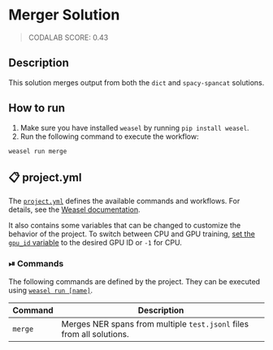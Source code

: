 # Merger Solution

> CODALAB SCORE: 0.43

## Description

This solution merges output from both the `dict` and `spacy-spancat` solutions.

## How to run

1. Make sure you have installed `weasel` by running `pip install weasel`.
2. Run the following command to execute the workflow:

```bash
weasel run merge
```

## 📋 project.yml

The [`project.yml`](project.yml) defines the available commands and workflows. For details, see the
[Weasel documentation](https://github.com/explosion/weasel).

It also contains some variables that can be changed to customize the behavior of the project.
To switch between CPU and GPU training, [set the `gpu_id` variable](project.yml?plain=1#L11) to the desired GPU ID or `-1` for CPU.

### ⏯ Commands

The following commands are defined by the project. They
can be executed using [`weasel run [name]`](https://github.com/explosion/weasel/tree/main/docs/cli.md#rocket-run).

| Command | Description |
| --- | --- |
| `merge` | Merges NER spans from multiple `test.jsonl` files from all solutions. |

